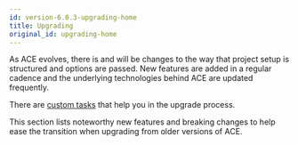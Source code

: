 ```yaml
---
id: version-6.0.3-upgrading-home
title: Upgrading
original_id: upgrading-home
---
```


As ACE evolves, there is and will be changes to the way that project setup is structured and options are passed. New features are added in a regular cadence and the underlying technologies behind ACE are updated frequently.

There are [custom tasks](tasks-extra#updateconfigs) that help you in the upgrade process.

This section lists noteworthy new features and breaking changes to help ease the transition when upgrading from older versions of ACE.
